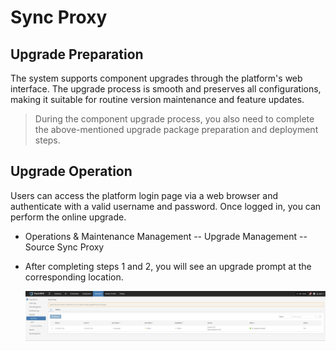 # Sync Proxy

## Upgrade Preparation

The system supports component upgrades through the platform's web interface. The upgrade process is smooth and preserves all configurations, making it suitable for routine version maintenance and feature updates.

> During the component upgrade process, you also need to complete the above-mentioned upgrade package preparation and deployment steps.

## Upgrade Operation

Users can access the platform login page via a web browser and authenticate with a valid username and password. Once logged in, you can perform the online upgrade.

* Operations & Maintenance Management -- Upgrade Management -- Source Sync Proxy

* After completing steps 1 and 2, you will see an upgrade prompt at the corresponding location.

  ![](./image/source-sidesynchronizationproxy_syncproxy-upgradeoperation-1.png)